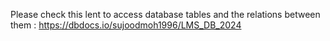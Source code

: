 Please check this lent to access database tables and the relations between them : https://dbdocs.io/sujoodmoh1996/LMS_DB_2024 
